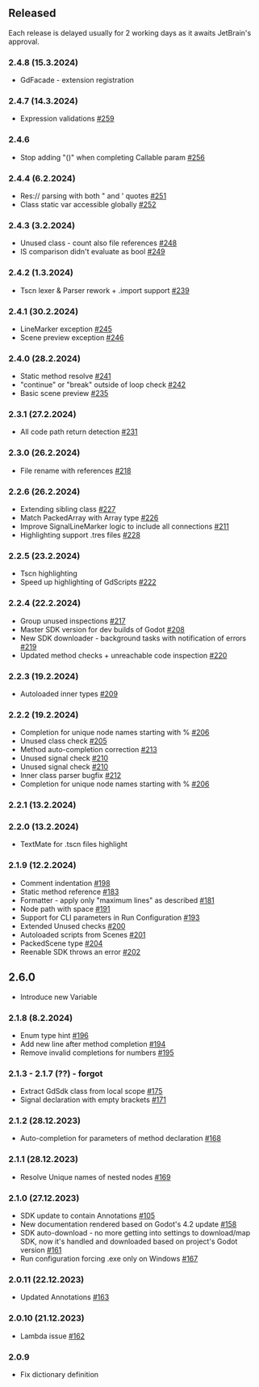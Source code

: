 ## Released

Each release is delayed usually for 2 working days as it awaits JetBrain's approval.

### 2.4.8 (15.3.2024)

+ GdFacade - extension registration

### 2.4.7 (14.3.2024)

+ Expression validations [#259](https://gitlab.com/IceExplosive/gdscript/-/issues/259)

### 2.4.6

+ Stop adding "()" when completing Callable param [#256](https://gitlab.com/IceExplosive/gdscript/-/issues/256)

### 2.4.4 (6.2.2024)

+ Res:// parsing with both " and ' quotes [#251](https://gitlab.com/IceExplosive/gdscript/-/issues/251)
+ Class static var accessible globally [#252](https://gitlab.com/IceExplosive/gdscript/-/issues/252)

### 2.4.3 (3.2.2024)

+ Unused class - count also file references [#248](https://gitlab.com/IceExplosive/gdscript/-/issues/248)
+ IS comparison didn't evaluate as bool [#249](https://gitlab.com/IceExplosive/gdscript/-/issues/249)

### 2.4.2 (1.3.2024)

+ Tscn lexer & Parser rework + .import support [#239](https://gitlab.com/IceExplosive/gdscript/-/issues/239)

### 2.4.1 (30.2.2024)

+ LineMarker exception [#245](https://gitlab.com/IceExplosive/gdscript/-/issues/245)
+ Scene preview exception [#246](https://gitlab.com/IceExplosive/gdscript/-/issues/246)

### 2.4.0 (28.2.2024)

+ Static method resolve [#241](https://gitlab.com/IceExplosive/gdscript/-/issues/241)
+ "continue" or "break" outside of loop check [#242](https://gitlab.com/IceExplosive/gdscript/-/issues/242)
+ Basic scene preview [#235](https://gitlab.com/IceExplosive/gdscript/-/issues/235)

### 2.3.1 (27.2.2024)

+ All code path return detection [#231](https://gitlab.com/IceExplosive/gdscript/-/issues/231)

### 2.3.0 (26.2.2024)

+ File rename with references [#218](https://gitlab.com/IceExplosive/gdscript/-/issues/218)

### 2.2.6 (26.2.2024)

+ Extending sibling class [#227](https://gitlab.com/IceExplosive/gdscript/-/issues/227)
+ Match PackedArray with Array type [#226](https://gitlab.com/IceExplosive/gdscript/-/issues/226)
+ Improve SignalLineMarker logic to include all connections [#211](https://gitlab.com/IceExplosive/gdscript/-/issues/211)
+ Highlighting support .tres files [#228](https://gitlab.com/IceExplosive/gdscript/-/issues/228)

### 2.2.5 (23.2.2024)

+ Tscn highlighting
+ Speed up highlighting of GdScripts [#222](https://gitlab.com/IceExplosive/gdscript/-/issues/222)

### 2.2.4 (22.2.2024)

+ Group unused inspections [#217](https://gitlab.com/IceExplosive/gdscript/-/issues/217)
+ Master SDK version for dev builds of Godot [#208](https://gitlab.com/IceExplosive/gdscript/-/issues/208)
+ New SDK downloader - background tasks with notification of errors [#219](https://gitlab.com/IceExplosive/gdscript/-/issues/219)
+ Updated method checks + unreachable code inspection [#220](https://gitlab.com/IceExplosive/gdscript/-/issues/220)

### 2.2.3 (19.2.2024)

+ Autoloaded inner types [#209](https://gitlab.com/IceExplosive/gdscript/-/issues/209)

### 2.2.2 (19.2.2024)

+ Completion for unique node names starting with % [#206](https://gitlab.com/IceExplosive/gdscript/-/issues/206)
+ Unused class check [#205](https://gitlab.com/IceExplosive/gdscript/-/issues/205)
+ Method auto-completion correction [#213](https://gitlab.com/IceExplosive/gdscript/-/issues/213)
+ Unused signal check [#210](https://gitlab.com/IceExplosive/gdscript/-/issues/210)
+ Unused signal check [#210](https://gitlab.com/IceExplosive/gdscript/-/issues/210)
+ Inner class parser bugfix [#212](https://gitlab.com/IceExplosive/gdscript/-/issues/212)
+ Completion for unique node names starting with % [#206](https://gitlab.com/IceExplosive/gdscript/-/issues/206)

### 2.2.1 (13.2.2024)
### 2.2.0 (13.2.2024)

+ TextMate for .tscn files highlight

### 2.1.9 (12.2.2024)

+ Comment indentation [#198](https://gitlab.com/IceExplosive/gdscript/-/issues/198)
+ Static method reference [#183](https://gitlab.com/IceExplosive/gdscript/-/issues/183)
+ Formatter - apply only "maximum lines" as described [#181](https://gitlab.com/IceExplosive/gdscript/-/issues/181)
+ Node path with space [#191](https://gitlab.com/IceExplosive/gdscript/-/issues/191)
+ Support for CLI parameters in Run Configuration [#193](https://gitlab.com/IceExplosive/gdscript/-/issues/193)
+ Extended Unused checks [#200](https://gitlab.com/IceExplosive/gdscript/-/issues/200)
+ Autoloaded scripts from Scenes [#201](https://gitlab.com/IceExplosive/gdscript/-/issues/201)
+ PackedScene type [#204](https://gitlab.com/IceExplosive/gdscript/-/issues/204)
+ Reenable SDK throws an error [#202](https://gitlab.com/IceExplosive/gdscript/-/issues/202)

## 2.6.0
+ Introduce new Variable

### 2.1.8 (8.2.2024)

+ Enum type hint [#196](https://gitlab.com/IceExplosive/gdscript/-/issues/196)
+ Add new line after method completion [#194](https://gitlab.com/IceExplosive/gdscript/-/issues/194)
+ Remove invalid completions for numbers [#195](https://gitlab.com/IceExplosive/gdscript/-/issues/195)

### 2.1.3 - 2.1.7 (??) - forgot 

+ Extract GdSdk class from local scope [#175](https://gitlab.com/IceExplosive/gdscript/-/issues/175)
+ Signal declaration with empty brackets [#171](https://gitlab.com/IceExplosive/gdscript/-/issues/171)

### 2.1.2 (28.12.2023)

+ Auto-completion for parameters of method declaration [#168](https://gitlab.com/IceExplosive/gdscript/-/issues/168)

### 2.1.1 (28.12.2023)

+ Resolve Unique names of nested nodes [#169](https://gitlab.com/IceExplosive/gdscript/-/issues/169)

### 2.1.0 (27.12.2023)

+ SDK update to contain Annotations [#105](https://gitlab.com/IceExplosive/gdscript/-/issues/105)
+ New documentation rendered based on Godot's 4.2 update [#158](https://gitlab.com/IceExplosive/gdscript/-/issues/158)
+ SDK auto-download - no more getting into settings to download/map SDK, now it's handled and downloaded based on project's Godot version [#161](https://gitlab.com/IceExplosive/gdscript/-/issues/161)
+ Run configuration forcing .exe only on Windows [#167](https://gitlab.com/IceExplosive/gdscript/-/issues/167)

### 2.0.11 (22.12.2023)

- Updated Annotations [#163](https://gitlab.com/IceExplosive/gdscript/-/issues/163)

### 2.0.10 (21.12.2023)

- Lambda issue [#162](https://gitlab.com/IceExplosive/gdscript/-/issues/162)

### 2.0.9

- Fix dictionary definition
